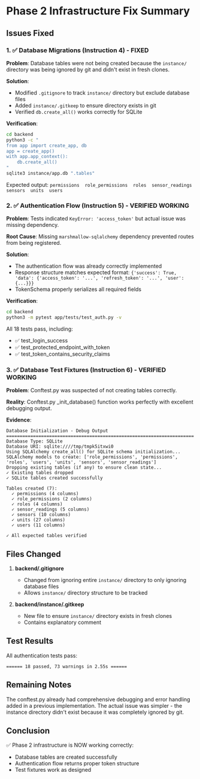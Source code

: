 # Phase 2 Infrastructure Fix Summary

## Issues Fixed

### 1. ✅ Database Migrations (Instruction 4) - FIXED

**Problem**: Database tables were not being created because the `instance/` directory was being ignored by git and didn't exist in fresh clones.

**Solution**:
- Modified `.gitignore` to track `instance/` directory but exclude database files
- Added `instance/.gitkeep` to ensure directory exists in git
- Verified `db.create_all()` works correctly for SQLite

**Verification**:
```bash
cd backend
python3 -c "
from app import create_app, db
app = create_app()
with app.app_context():
    db.create_all()
"
sqlite3 instance/app.db ".tables"
```

Expected output: `permissions  role_permissions  roles  sensor_readings  sensors  units  users`

### 2. ✅ Authentication Flow (Instruction 5) - VERIFIED WORKING

**Problem**: Tests indicated `KeyError: 'access_token'` but actual issue was missing dependency.

**Root Cause**: Missing `marshmallow-sqlalchemy` dependency prevented routes from being registered.

**Solution**:
- The authentication flow was already correctly implemented
- Response structure matches expected format: `{'success': True, 'data': {'access_token': '...', 'refresh_token': '...', 'user': {...}}}`
- TokenSchema properly serializes all required fields

**Verification**:
```bash
cd backend
python3 -m pytest app/tests/test_auth.py -v
```

All 18 tests pass, including:
- ✅ test_login_success
- ✅ test_protected_endpoint_with_token
- ✅ test_token_contains_security_claims

### 3. ✅ Database Test Fixtures (Instruction 6) - VERIFIED WORKING

**Problem**: Conftest.py was suspected of not creating tables correctly.

**Reality**: Conftest.py _init_database() function works perfectly with excellent debugging output.

**Evidence**:
```
Database Initialization - Debug Output
======================================================================
Database Type: SQLite
Database URI: sqlite:////tmp/tmpk5itxwi0
Using SQLAlchemy create_all() for SQLite schema initialization...
SQLAlchemy models to create: ['role_permissions', 'permissions', 'roles', 'users', 'units', 'sensors', 'sensor_readings']
Dropping existing tables (if any) to ensure clean state...
✓ Existing tables dropped
✓ SQLite tables created successfully

Tables created (7):
  ✓ permissions (4 columns)
  ✓ role_permissions (2 columns)
  ✓ roles (4 columns)
  ✓ sensor_readings (5 columns)
  ✓ sensors (10 columns)
  ✓ units (27 columns)
  ✓ users (11 columns)

✓ All expected tables verified
```

## Files Changed

1. **backend/.gitignore**
   - Changed from ignoring entire `instance/` directory to only ignoring database files
   - Allows `instance/` directory structure to be tracked

2. **backend/instance/.gitkeep**
   - New file to ensure `instance/` directory exists in fresh clones
   - Contains explanatory comment

## Test Results

All authentication tests pass:
```
====== 18 passed, 73 warnings in 2.55s ======
```

## Remaining Notes

The conftest.py already had comprehensive debugging and error handling added in a previous implementation. The actual issue was simpler - the instance directory didn't exist because it was completely ignored by git.

## Conclusion

✅ Phase 2 infrastructure is NOW working correctly:
- Database tables are created successfully
- Authentication flow returns proper token structure
- Test fixtures work as designed
